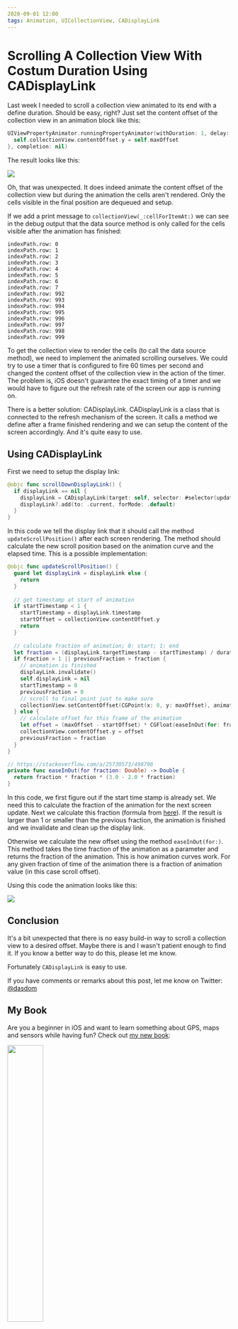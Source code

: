 ```yaml
---
2020-09-01 12:00
tags: Animation, UICollectionView, CADisplayLink
---
```


# Scrolling A Collection View With Costum Duration Using CADisplayLink

Last week I needed to scroll a collection view animated to its end with a define duration.
Should be easy, right?
Just set the content offset of the collection view in an animation block like this:

```swift
UIViewPropertyAnimator.runningPropertyAnimator(withDuration: 1, delay: 0, options: .curveEaseInOut, animations: {
  self.collectionView.contentOffset.y = self.maxOffset
}, completion: nil)
```

The result looks like this:

![](../../assets/2020-09-01/scrolling_with_animator.gif)

Oh, that was unexpected.
It does indeed animate the content offset of the collection view but during the animation the cells aren't rendered.
Only the cells visible in the final position are dequeued and setup.

If we add a print message to `collectionView(_:cellForItemAt:)` we can see in the debug output that the data source method is only called for the cells visible after the animation has finished:

```
indexPath.row: 0
indexPath.row: 1
indexPath.row: 2
indexPath.row: 3
indexPath.row: 4
indexPath.row: 5
indexPath.row: 6
indexPath.row: 7
indexPath.row: 992
indexPath.row: 993
indexPath.row: 994
indexPath.row: 995
indexPath.row: 996
indexPath.row: 997
indexPath.row: 998
indexPath.row: 999
```

To get the collection view to render the cells (to call the data source method), we need to implement the animated scrolling ourselves.
We could try to use a timer that is configured to fire 60 times per second and changed the content offset of the collection view in the action of the timer.
The problem is, iOS doesn't guarantee the exact timing of a timer and we would have to figure out the refresh rate of the screen our app is running on.

There is a better solution: CADisplayLink.
CADisplayLink is a class that is connected to the refresh mechanism of the screen.
It calls a method we define after a frame finished rendering and we can setup the content of the screen accordingly.
And it's quite easy to use.

## Using CADisplayLink

First we need to setup the display link:

```swift
@objc func scrollDownDisplayLink() {
  if displayLink == nil {
    displayLink = CADisplayLink(target: self, selector: #selector(updateScrollPosition))
    displayLink?.add(to: .current, forMode: .default)
  }
}
```

In this code we tell the display link that it should call the method `updateScrollPosition()` after each screen rendering.
The method should calculate the new scroll position based on the animation curve and the elapsed time.
This is a possible implementation:

```swift
@objc func updateScrollPosition() {
  guard let displayLink = displayLink else {
    return
  }
  
  // get timestamp at start of animation
  if startTimestamp < 1 {
    startTimestamp = displayLink.timestamp
    startOffset = collectionView.contentOffset.y
    return
  }
  
  // calculate fraction of animation; 0: start; 1: end
  let fraction = (displayLink.targetTimestamp - startTimestamp) / duration
  if fraction > 1 || previousFraction > fraction {
    // animation is finished
    displayLink.invalidate()
    self.displayLink = nil
    startTimestamp = 0
    previousFraction = 0
    // scroll to final point just to make sure
    collectionView.setContentOffset(CGPoint(x: 0, y: maxOffset), animated: false)
  } else {
    // calculate offset for this frame of the animation
    let offset = (maxOffset - startOffset) * CGFloat(easeInOut(for: fraction)) + startOffset
    collectionView.contentOffset.y = offset
    previousFraction = fraction
  }
}

// https://stackoverflow.com/a/25730573/498796
private func easeInOut(for fraction: Double) -> Double {
  return fraction * fraction * (3.0 - 2.0 * fraction)
}
```

In this code, we first figure out if the start time stamp is already set.
We need this to calculate the fraction of the animation for the next screen update.
Next we calculate this fraction (formula from [here](https://stackoverflow.com/a/25730573/498796)).
If the result is larger than 1 or smaller than the previous fraction, the animation is finished and we invalidate and clean up the display link.

Otherwise we calculate the new offset using the method `easeInOut(for:)`.
This method takes the time fraction of the animation as a parameter and returns the fraction of the animation.
This is how animation curves work.
For any given fraction of time of the animation there is a fraction of animation value (in this case scroll offset).

Using this code the animation looks like this:

![](../../assets/2020-09-01/scrolling_with_cadisplaylink.gif)

## Conclusion

It's a bit unexpected that there is no easy build-in way to scroll a collection view to a desired offset.
Maybe there is and I wasn't patient enough to find it.
If you know a better way to do this, please let me know.

Fortunately `CADisplayLink` is easy to use.

If you have comments or remarks about this post, let me know on Twitter: [@dasdom](https://twitter.com/dasdom)

## My Book

Are you a beginner in iOS and want to learn something about GPS, maps and sensors while having fun?
Check out [my new book](https://pragprog.com/titles/dhios/build-location-based-projects-for-ios/):

<img src="../../assets/2020-09-01/build_location_based_projects.jpg" width="40%">
